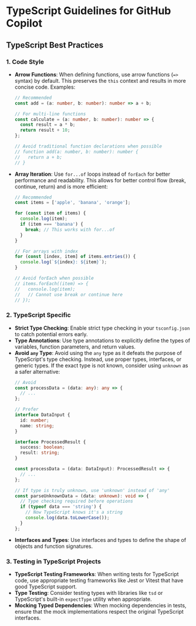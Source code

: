 # TypeScript Guidelines for GitHub Copilot

## TypeScript Best Practices

### 1. Code Style

- **Arrow Functions**: When defining functions, use arrow functions (`=>` syntax) by default. This preserves the `this` context and results in more concise code. Examples:
  ```typescript
  // Recommended
  const add = (a: number, b: number): number => a + b;

  // For multi-line functions
  const calculate = (a: number, b: number): number => {
    const result = a * b;
    return result + 10;
  };

  // Avoid traditional function declarations when possible
  // function add(a: number, b: number): number {
  //   return a + b;
  // }
  ```

- **Array Iteration**: Use `for...of` loops instead of `forEach` for better performance and readability. This allows for better control flow (break, continue, return) and is more efficient:
  ```typescript
  // Recommended
  const items = ['apple', 'banana', 'orange'];

  for (const item of items) {
    console.log(item);
    if (item === 'banana') {
      break; // This works with for...of
    }
  }

  // For arrays with index
  for (const [index, item] of items.entries()) {
    console.log(`${index}: ${item}`);
  }

  // Avoid forEach when possible
  // items.forEach((item) => {
  //   console.log(item);
  //   // Cannot use break or continue here
  // });
  ```

### 2. TypeScript Specific

- **Strict Type Checking**: Enable strict type checking in your `tsconfig.json` to catch potential errors early.
- **Type Annotations**: Use type annotations to explicitly define the types of variables, function parameters, and return values.
- **Avoid `any` Type**: Avoid using the `any` type as it defeats the purpose of TypeScript's type checking. Instead, use proper types, interfaces, or generic types. If the exact type is not known, consider using `unknown` as a safer alternative:
  ```typescript
  // Avoid
  const processData = (data: any): any => {
    // ...
  };

  // Prefer
  interface DataInput {
    id: number;
    name: string;
  }

  interface ProcessedResult {
    success: boolean;
    result: string;
  }

  const processData = (data: DataInput): ProcessedResult => {
    // ...
  };

  // If type is truly unknown, use 'unknown' instead of 'any'
  const parseUnknownData = (data: unknown): void => {
    // Type checking required before operations
    if (typeof data === 'string') {
      // Now TypeScript knows it's a string
      console.log(data.toLowerCase());
    }
  };
  ```
- **Interfaces and Types**: Use interfaces and types to define the shape of objects and function signatures.

### 3. Testing in TypeScript Projects

- **TypeScript Testing Frameworks**: When writing tests for TypeScript code, use appropriate testing frameworks like Jest or Vitest that have good TypeScript support.
- **Type Testing**: Consider testing types with libraries like `tsd` or TypeScript's built-in `expectType` utility when appropriate.
- **Mocking Typed Dependencies**: When mocking dependencies in tests, ensure that the mock implementations respect the original TypeScript interfaces.
